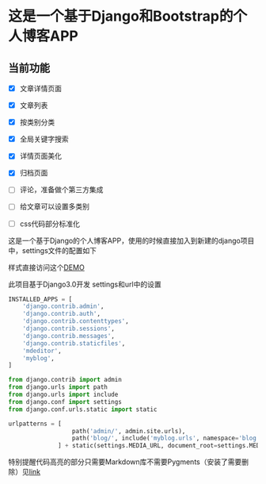 # 这是一个基于Django和Bootstrap的个人博客APP



## 当前功能

- [x] 文章详情页面
- [x] 文章列表
- [x] 按类别分类
- [x] 全局关键字搜索
- [x] 详情页面美化
- [x] 归档页面
- [ ] 评论，准备做个第三方集成
- [ ] 给文章可以设置多类别
- [ ] css代码部分标准化



这是一个基于Django的个人博客APP，使用的时候直接加入到新建的django项目中，settings文件的配置如下

样式直接访问这个[DEMO](https://justyan.top/blog/index)

此项目基于Django3.0开发
settings和url中的设置

```Python
INSTALLED_APPS = [
    'django.contrib.admin',
    'django.contrib.auth',
    'django.contrib.contenttypes',
    'django.contrib.sessions',
    'django.contrib.messages',
    'django.contrib.staticfiles',
    'mdeditor',
    'myblog',
]

from django.contrib import admin
from django.urls import path
from django.urls import include
from django.conf import settings
from django.conf.urls.static import static

urlpatterns = [
                  path('admin/', admin.site.urls),
                  path('blog/', include('myblog.urls', namespace='blog')),
              ] + static(settings.MEDIA_URL, document_root=settings.MEDIA_ROOT)
```

特别提醒代码高亮的部分只需要Markdown库不需要Pygments（安装了需要删除）见[link](https://justyan.top/blog/detail/22)

